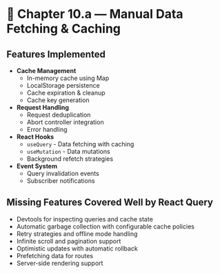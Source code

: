 # 🧩 Chapter 10.a — Manual Data Fetching & Caching

## Features Implemented
- **Cache Management**
  - In-memory cache using Map
  - LocalStorage persistence
  - Cache expiration & cleanup
  - Cache key generation
- **Request Handling** 
  - Request deduplication
  - Abort controller integration
  - Error handling
- **React Hooks**
  - `useQuery` - Data fetching with caching
  - `useMutation` - Data mutations
  - Background refetch strategies
- **Event System**
  - Query invalidation events
  - Subscriber notifications



## Missing Features Covered Well by React Query

- Devtools for inspecting queries and cache state
- Automatic garbage collection with configurable cache policies
- Retry strategies and offline mode handling
- Infinite scroll and pagination support
- Optimistic updates with automatic rollback
- Prefetching data for routes
- Server-side rendering support
